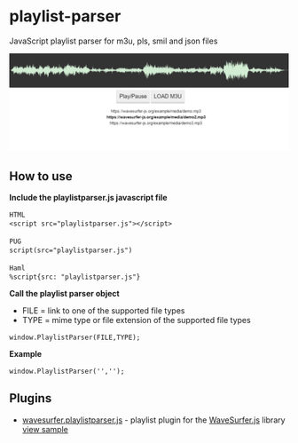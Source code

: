 # playlist-parser
JavaScript playlist parser for m3u, pls, smil and json files

<img src="preview.png" />

## How to use
**Include the playlistparser.js javascript file**<br/>
```
HTML
<script src="playlistparser.js"></script>

PUG
script(src="playlistparser.js")

Haml
%script{src: "playlistparser.js"}
```

**Call the playlist parser object**
- FILE = link to one of the supported file types
- TYPE = mime type or file extension of the supported file types
```
window.PlaylistParser(FILE,TYPE);
```

**Example**
```
window.PlaylistParser('','');
```


## Plugins
- <a href="https://github.com/entonbiba/playlist-parser/blob/master/wavesurfer.playlist.js">wavesurfer.playlistparser.js</a> - playlist plugin for the <a href="https://github.com/katspaugh/wavesurfer.js">WaveSurfer.js</a> library <a href="http://codepen.io/entonbiba/pen/OpMQjR" target="_blank">view sample</a>

